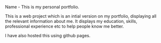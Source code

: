 Name - This is my personal portfolio.

This is a web project which is an intial version on my portfolio, displaying all the relevant information about me. It displays my education, skills, professional experience etc to help people know me better.

I have also hosted this using github pages.
